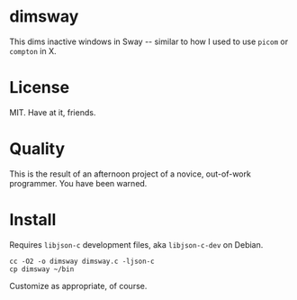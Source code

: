 # dimsway
This dims inactive windows in Sway -- similar to how I used to use `picom` or `compton` in X.

# License
MIT. Have at it, friends.

# Quality
This is the result of an afternoon project of a novice, out-of-work programmer. You have been warned.

# Install
Requires `libjson-c` development files, aka `libjson-c-dev` on Debian.

```
cc -O2 -o dimsway dimsway.c -ljson-c
cp dimsway ~/bin
```

Customize as appropriate, of course.
